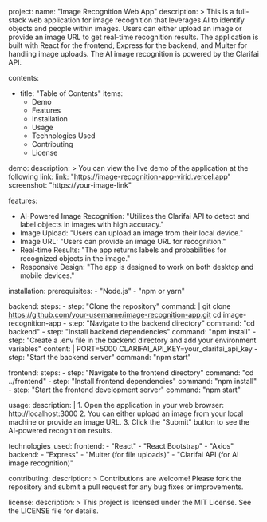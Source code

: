 project:
name: "Image Recognition Web App"
description: >
This is a full-stack web application for image recognition that leverages AI to identify objects
and people within images. Users can either upload an image or provide an image URL to get real-time
recognition results. The application is built with React for the frontend, Express for the backend,
and Multer for handling image uploads. The AI image recognition is powered by the Clarifai API.

contents:

- title: "Table of Contents"
  items:
  - Demo
  - Features
  - Installation
  - Usage
  - Technologies Used
  - Contributing
  - License

demo:
description: >
You can view the live demo of the application at the following link:
link: "https://image-recognition-app-virid.vercel.app"
screenshot: "https://your-image-link"

features:

- AI-Powered Image Recognition: "Utilizes the Clarifai API to detect and label objects in images with high accuracy."
- Image Upload: "Users can upload an image from their local device."
- Image URL: "Users can provide an image URL for recognition."
- Real-time Results: "The app returns labels and probabilities for recognized objects in the image."
- Responsive Design: "The app is designed to work on both desktop and mobile devices."

installation:
prerequisites: - "Node.js" - "npm or yarn"

backend:
steps: - step: "Clone the repository"
command: |
git clone https://github.com/your-username/image-recognition-app.git
cd image-recognition-app - step: "Navigate to the backend directory"
command: "cd backend" - step: "Install backend dependencies"
command: "npm install" - step: "Create a .env file in the backend directory and add your environment variables"
content: |
PORT=5000
CLARIFAI_API_KEY=your_clarifai_api_key - step: "Start the backend server"
command: "npm start"

frontend:
steps: - step: "Navigate to the frontend directory"
command: "cd ../frontend" - step: "Install frontend dependencies"
command: "npm install" - step: "Start the frontend development server"
command: "npm start"

usage:
description: | 1. Open the application in your web browser:
http://localhost:3000 2. You can either upload an image from your local machine or provide an image URL. 3. Click the "Submit" button to see the AI-powered recognition results.

technologies_used:
frontend: - "React" - "React Bootstrap" - "Axios"
backend: - "Express" - "Multer (for file uploads)" - "Clarifai API (for AI image recognition)"

contributing:
description: >
Contributions are welcome! Please fork the repository and submit a pull request for any bug fixes or improvements.

license:
description: >
This project is licensed under the MIT License. See the LICENSE file for details.
